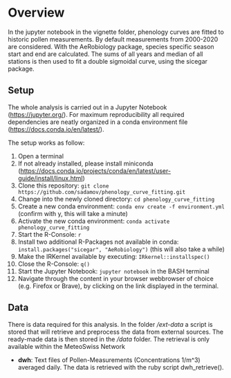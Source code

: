 # Overview

In the jupyter notebook in the vignette folder, phenology curves are fitted
to historic pollen measurements. By default measurements from 2000-2020 are considered.
With the AeRobiology package, species specific season start and end are calculated.
The sums of all years and median of all stations is then used to fit a double sigmoidal curve,
using the sicegar package.

## Setup

The whole analysis is carried out in a Jupyter Notebook (https://jupyter.org/).
For maximum reproducibility all required dependencies are neatly organized in a conda
environment file (https://docs.conda.io/en/latest/).

The setup works as follow:

  1. Open a terminal
  2. If not already installed, please install miniconda (https://docs.conda.io/projects/conda/en/latest/user-guide/install/linux.html)
  3. Clone this repository: `git clone https://github.com/sadamov/phenology_curve_fitting.git`
  4. Change into the newly cloned directory: `cd phenology_curve_fitting`
  5. Create a new conda environment: `conda env create -f environment.yml` (confirm with y, this will take a minute)
  6. Activate the new conda environment: `conda activate phenology_curve_fitting`
  7. Start the R-Console: `r`
  8. Install two additional R-Packages not available in conda: `install.packages("sicegar", "AeRobiology")` (this will also take a while)
  9.  Make the IRKernel available by executing: `IRkernel::installspec()`
  10. Close the R-Console: `q()`
  11. Start the Jupyter Notebook: `jupyter notebook` in the BASH terminal
  12. Navigate through the content in your browser webbrowser of choice (e.g. Firefox or Brave), by clicking on the link displayed in the terminal.
## Data

There is data required for this analysis. In the folder */ext-data* a script is stored
that will retrieve and preprocess the data from external sources. The ready-made data is
then stored in the */data* folder. The retrieval is only available within the MeteoSwiss
Network

- **dwh**: Text files of Pollen-Measurements (Concentrations 1/m^3) averaged daily.
  The data is retrieved with the ruby script dwh_retrieve().
